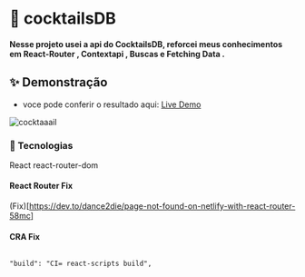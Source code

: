 # 🚀 cocktailsDB

#### Nesse projeto usei a api do CocktailsDB, reforcei meus conhecimentos em React-Router , Contextapi , Buscas e Fetching Data .

## ✨ Demonstração

- voce pode conferir o resultado aqui: [Live Demo](https://cocktaildb-react-project.netlify.app/)

 ![cocktaaail](https://user-images.githubusercontent.com/62390902/103465066-224d2600-4d17-11eb-8235-83b8f9736b07.PNG)



### 📝 Tecnologias
React 
react-router-dom

#### React Router Fix

(Fix)[https://dev.to/dance2die/page-not-found-on-netlify-with-react-router-58mc]

#### CRA Fix

```

"build": "CI= react-scripts build",

```
